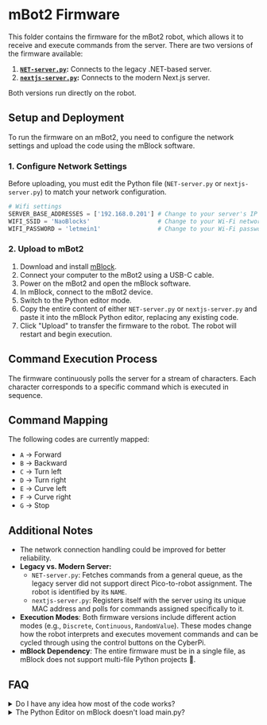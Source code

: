 <!-- markdownlint-disable MD033 -->

# mBot2 Firmware

This folder contains the firmware for the mBot2 robot, which allows it to receive and execute commands from the server. There are two versions of the firmware available:

1. **[`NET-server.py`](NET-server.py):** Connects to the legacy .NET-based server.
2. **[`nextjs-server.py`](nextjs-server.py):** Connects to the modern Next.js server.

Both versions run directly on the robot.

## Setup and Deployment

To run the firmware on an mBot2, you need to configure the network settings and upload the code using the mBlock software.

### 1. Configure Network Settings

Before uploading, you must edit the Python file (`NET-server.py` or `nextjs-server.py`) to match your network configuration.

```python
# Wifi settings
SERVER_BASE_ADDRESSES = ['192.168.0.201'] # Change to your server's IP address
WIFI_SSID = 'NaoBlocks'                   # Change to your Wi-Fi network name
WIFI_PASSWORD = 'letmein1'                # Change to your Wi-Fi password
```

### 2. Upload to mBot2

1. Download and install [mBlock](https://mblock.cc/pages/downloads).
2. Connect your computer to the mBot2 using a USB-C cable.
3. Power on the mBot2 and open the mBlock software.
4. In mBlock, connect to the mBot2 device.
5. Switch to the Python editor mode.
6. Copy the entire content of either `NET-server.py` or `nextjs-server.py` and paste it into the mBlock Python editor, replacing any existing code.
7. Click "Upload" to transfer the firmware to the robot. The robot will restart and begin execution.

## Command Execution Process

The firmware continuously polls the server for a stream of characters. Each character corresponds to a specific command which is executed in sequence.

## Command Mapping

The following codes are currently mapped:

- `A` -> Forward
- `B` -> Backward
- `C` -> Turn left
- `D` -> Turn right
- `E` -> Curve left
- `F` -> Curve right
- `G` -> Stop

## Additional Notes

- The network connection handling could be improved for better reliability.
- **Legacy vs. Modern Server:**
  - `NET-server.py`: Fetches commands from a general queue, as the legacy server did not support direct Pico-to-robot assignment. The robot is identified by its `NAME`.
  - `nextjs-server.py`: Registers itself with the server using its unique MAC address and polls for commands assigned specifically to it.
- **Execution Modes**: Both firmware versions include different action modes (e.g., `Discrete`, `Continuous`, `RandomValue`). These modes change how the robot interprets and executes movement commands and can be cycled through using the control buttons on the CyberPi.
- **mBlock Dependency**: The entire firmware must be in a single file, as mBlock does not support multi-file Python projects :wilted_flower:.

## FAQ

<details>

<summary>Do I have any idea how most of the code works?</summary>

- I didn't write most of this code and the API for the mBot is horribly documented so... goodluck :slightly_smiling_face:
- FYI, I put in the one piece of documentation I found for the mBot2 API into the [docs](/docs/mBot2_API_cyberpi.pdf) folder

</details>

<details>

<summary>The Python Editor on mBlock doesn't load main.py?</summary>

- On some days it just does not want to load :melting_face:. If this happens just use the default editor, it does work more or less the same way.

</details>

